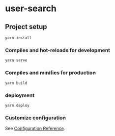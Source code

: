 # user-search

## Project setup

```
yarn install
```

### Compiles and hot-reloads for development

```
yarn serve
```

### Compiles and minifies for production

```
yarn build
```

### deployment

```
yarn deploy
```

### Customize configuration

See [Configuration Reference](https://cli.vuejs.org/config/).
